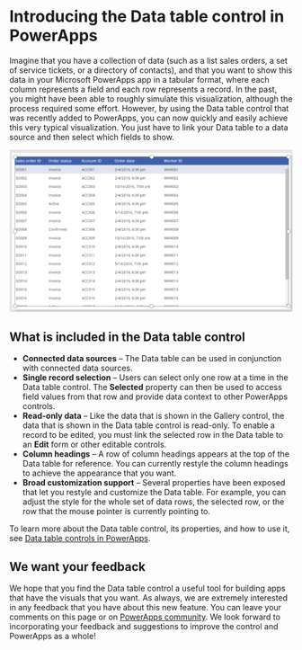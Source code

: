 <properties
	pageTitle="Introducing the Data table control in PowerApps"
	description="This topic introduces the Data table control in Microsoft PowerApps."
	services="powerapps"
	documentationCenter="na"
	authors="jasongre"
	manager="kfend"
	editor=""
	tags=""/>

<tags
   ms.service="powerapps"
   ms.devlang="na"
   ms.topic="article"
   ms.tgt_pltfrm="na"
   ms.workload="na"
   ms.date="04/24/2017"
   ms.author="kfend"/>
   
# Introducing the Data table control in PowerApps
   
Imagine that you have a collection of data (such as a list sales orders, a set of service tickets, or a directory of contacts), and that you want to show this data in your Microsoft PowerApps app in a tabular format, where each column represents a field and each row represents a record. In the past, you might have been able to roughly simulate this visualization, although the process required some effort. However, by using the Data table control that was recently added to PowerApps, you can now quickly and easily achieve this very typical visualization. You just have to link your Data table to a data source and then select which fields to show. 

![Data table control](media/data-table-control/data-table-example.png)

## What is included in the Data table control

+ **Connected data sources** – The Data table can be used in conjunction with connected data sources. 
+ **Single record selection** – Users can select only one row at a time in the Data table control. The **Selected** property can then be used to access field values from that row and provide data context to other PowerApps controls.    
+ **Read-only data** – Like the data that is shown in the Gallery control, the data that is shown in the Data table control is read-only. To enable a record to be edited, you must link the selected row in the Data table to an **Edit** form or other editable controls.  
+ **Column headings** – A row of column headings appears at the top of the Data table for reference. You can currently restyle the column headings to achieve the appearance that you want.  
+ **Broad customization support** – Several properties have been exposed that let you restyle and customize the Data table. For example, you can adjust the style for the whole set of data rows, the selected row, or the row that the mouse pointer is currently pointing to.   

To learn more about the Data table control, its properties, and how to use it, see [Data table controls in PowerApps](/power-apps-data-table-control.md).

## We want your feedback

We hope that you find the Data table control a useful tool for building apps that have the visuals that you want. As always, we are extremely interested in any feedback that you have about this new feature. You can leave your comments on this page or on [PowerApps community](http://aka.ms/powerapps-community "PowerApps community"). We look forward to incorporating your feedback and suggestions to improve the control and PowerApps as a whole!
